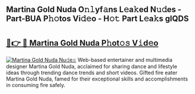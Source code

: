 ## Martina Gold Nuda O𝚗𝚕yf𝚊ns L𝚎a𝚔ed N𝚞𝚍es - Part-BUA P𝚑𝚘tos Vi𝚍𝚎o - H𝚘𝚝 Part L𝚎a𝚔s glQDS

# <h2><a href="http://kfbpfb.oniu.top/?m=Martina+Gold+Nuda">🔗👉 🔴 Martina Gold Nuda P𝚑ot𝚘𝚜 V𝚒d𝚎o</a></h2>

[![Martina Gold Nuda Nu𝚍e𝚜](https://i.imgur.com/0qMVB7G.gif)](http://kfbpfb.oniu.top/?m=Martina+Gold+Nuda)
Web-based entertainer and multimedia designer Martina Gold Nuda, acclaimed for sharing dance and lifestyle ideas through trending dance trends and short videos. Gifted fire eater Martina Gold Nuda, famed for their exceptional skills and accomplishments in consuming fire safely.  
